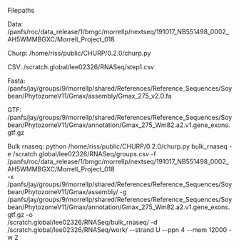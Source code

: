 Filepaths


Data: /panfs/roc/data_release/1/bmgc/morrellp/nextseq/191017_NB551498_0002_AH5WMMBGXC/Morrell_Project_018   

Churp: /home/riss/public/CHURP/0.2.0/churp.py    

CSV: /scratch.global/lee02326/RNASeq/step1.csv    

Fasta: /panfs/jay/groups/9/morrellp/shared/References/Reference_Sequences/Soybean/PhytozomeV11/Gmax/assembly/Gmax_275_v2.0.fa    

GTF: /panfs/jay/groups/9/morrellp/shared/References/Reference_Sequences/Soybean/PhytozomeV11/Gmax/annotation/Gmax_275_Wm82.a2.v1.gene_exons.gtf.gz

Bulk rnaseq: python /home/riss/public/CHURP/0.2.0/churp.py bulk_rnaseq -e /scratch.global/lee02326/RNASeq/groups.csv -f /panfs/roc/data_release/1/bmgc/morrellp/nextseq/191017_NB551498_0002_AH5WMMBGXC/Morrell_Project_018 \
-x /panfs/jay/groups/9/morrellp/shared/References/Reference_Sequences/Soybean/PhytozomeV11/Gmax/assembly/ -g /panfs/jay/groups/9/morrellp/shared/References/Reference_Sequences/Soybean/PhytozomeV11/Gmax/annotation/Gmax_275_Wm82.a2.v1.gene_exons.gtf.gz -o \
/scratch.global/lee02326/RNASeq/bulk_rnaseq/ -d /scratch.global/lee02326/RNASeq/work/ --strand U --ppn 4 --mem 12000 -w 2
